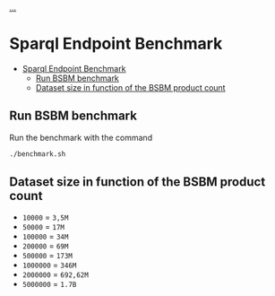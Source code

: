 [...](../README.md)

# Sparql Endpoint Benchmark

- [Sparql Endpoint Benchmark](#sparql-endpoint-benchmark)
  - [Run BSBM benchmark](#run-bsbm-benchmark)
  - [Dataset size in function of the BSBM product count](#dataset-size-in-function-of-the-bsbm-product-count)

## Run BSBM benchmark

Run the benchmark with the command

```bash
./benchmark.sh
```

## Dataset size in function of the BSBM product count

- `10000` = `3,5M`
- `50000` = `17M`
- `100000` = `34M`
- `200000` = `69M`
- `500000` = `173M`
- `1000000` = `346M`
- `2000000` = `692,62M`
- `5000000` = `1.7B`
